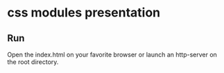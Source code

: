 # css modules presentation

## Run 

Open the index.html on your favorite browser or launch an http-server on the root directory.
